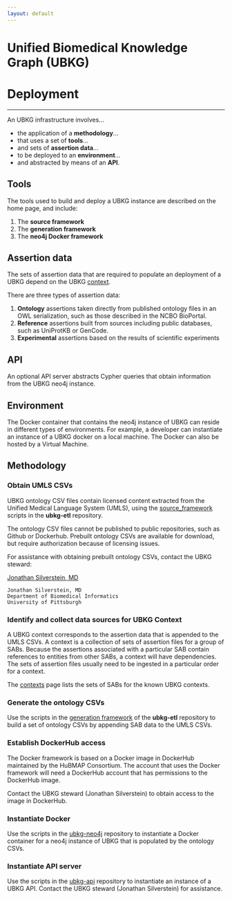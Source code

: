 ```yaml
---
layout: default
---
```


# Unified Biomedical Knowledge Graph (UBKG) 
# Deployment

---

An UBKG infrastructure involves...
- the application of a **methodology**...
- that uses a set of **tools**...
- and sets of **assertion data**...
- to be deployed to an **environment**...
- and abstracted by means of an **API**.

## Tools
The tools used to build and deploy a UBKG instance are described on the home page, and include:
1. The **source framework** 
2. The **generation framework**
3. The **neo4j Docker framework**

## Assertion data
The sets of assertion data that are required to populate an deployment of a UBKG depend on the UBKG [context](/context).

There are three types of assertion data:
1. **Ontology** assertions taken directly from published ontology files in an OWL serialization, such as those described in the NCBO BioPortal.
2. **Reference** assertions built from sources including public databases, such as UniProtKB or GenCode.
3. **Experimental** assertions based on the results of scientific experiments

## API
An optional API server abstracts Cypher queries that obtain information from the UBKG neo4j instance.

## Environment
The Docker container that contains the neo4j instance of UBKG can reside in different types of environments.
For example, a developer can instantiate an instance of a UBKG docker on a local machine. 
The Docker can also be hosted by a Virtual Machine.

## Methodology

### Obtain UMLS CSVs
UBKG ontology CSV files contain licensed content extracted from the Unified Medical Language System (UMLS),
using the [source_framework](https://github.com/x-atlas-consortia/ubkg-etl/tree/main/source_framework) scripts in the **ubkg-etl** repository.

The ontology CSV files cannot be published to public repositories, such as Github or Dockerhub. 
Prebuilt ontology CSVs are available for download, but require authorization because of licensing issues.

For assistance with obtaining prebuilt ontology CSVs, contact the UBKG steward:

  [Jonathan Silverstein, MD](mailto:j.c.s@pitt.edu)

      
    Jonathan Silverstein, MD
    Department of Biomedical Informatics
    University of Pittsburgh


### Identify and collect data sources for UBKG Context

A UBKG context corresponds to the assertion data that is appended to the UMLS CSVs.
A context is a collection of sets of assertion files for a group of SABs. Because the assertions associated with a particular SAB
contain references to entities from other SABs, a context will have dependencies. The sets of assertion files usually
need to be ingested in a particular order for a context.

The [contexts](/contexts) page lists the sets of SABs for the known UBKG contexts.

### Generate the ontology CSVs

Use the scripts in the [generation framework](https://github.com/x-atlas-consortia/ubkg-etl/tree/main/generation_framework) of the **ubkg-etl** repository to build a set of ontology CSVs by appending SAB data to the UMLS CSVs.

### Establish DockerHub access

The Docker framework is based on a Docker image in DockerHub maintained by the HuBMAP Consortium.
The account that uses the Docker framework will need a DockerHub account that has permissions to the DockerHub image.

Contact the UBKG steward (Jonathan Silverstein) to obtain access to the image in DockerHub.

### Instantiate Docker
Use the scripts in the [ubkg-neo4j](https://github.com/x-atlas-consortia/ubkg-neo4j) repository to instantiate a Docker container
for a neo4j instance of UBKG that is populated by the ontology CSVs.

### Instantiate API server
Use the scripts in the [ubkg-api](https://github.com/x-atlas-consortia/ubkg-api) repository to instantiate an instance of
a UBKG API. Contact the UBKG steward (Jonathan Silverstein) for assistance.
